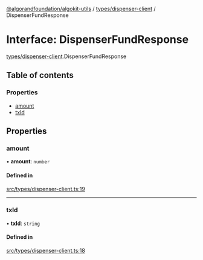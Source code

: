 [@algorandfoundation/algokit-utils](../README.md) / [types/dispenser-client](../modules/types_dispenser_client.md) / DispenserFundResponse

# Interface: DispenserFundResponse

[types/dispenser-client](../modules/types_dispenser_client.md).DispenserFundResponse

## Table of contents

### Properties

- [amount](types_dispenser_client.DispenserFundResponse.md#amount)
- [txId](types_dispenser_client.DispenserFundResponse.md#txid)

## Properties

### amount

• **amount**: `number`

#### Defined in

[src/types/dispenser-client.ts:19](https://github.com/algorandfoundation/algokit-utils-ts/blob/main/src/types/dispenser-client.ts#L19)

___

### txId

• **txId**: `string`

#### Defined in

[src/types/dispenser-client.ts:18](https://github.com/algorandfoundation/algokit-utils-ts/blob/main/src/types/dispenser-client.ts#L18)
